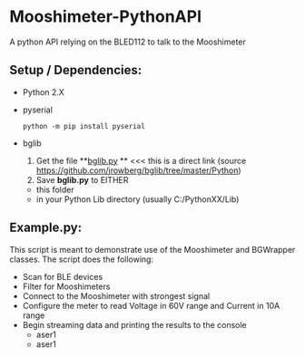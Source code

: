 # Mooshimeter-PythonAPI

A python API relying on the BLED112 to talk to the Mooshimeter


## Setup / Dependencies:
 - Python 2.X
 - pyserial
 
   ```
   python -m pip install pyserial
   ```
    
- bglib
  1. Get the file **[bglib.py](https://raw.githubusercontent.com/jrowberg/bglib/master/Python/bglib.py) **  <<< this is a direct link (source https://github.com/jrowberg/bglib/tree/master/Python)
  2. Save **bglib.py** to EITHER
    - this folder
    - in your Python Lib directory (usually C:/PythonXX/Lib)



## Example.py:
This script is meant to demonstrate use of the Mooshimeter and BGWrapper classes.
The script does the following:
- Scan for BLE devices
- Filter for Mooshimeters
- Connect to the Mooshimeter with strongest signal
- Configure the meter to read Voltage in 60V range and Current in 10A range
- Begin streaming data and printing the results to the console
  - aser1
  - aser1